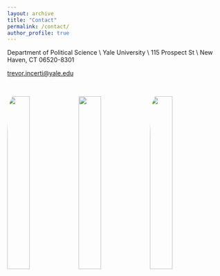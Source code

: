 ```yaml
---
layout: archive
title: "Contact"
permalink: /contact/
author_profile: true
---
```


Department of Political Science \\
Yale University \\
115 Prospect St \\
New Haven, CT 06520-8301

trevor.incerti@yale.edu

&nbsp;

 <p float="left">
  <img src="https://www.trevorincerti.com/images/solar_kamisu.jpeg" width="32%" style="border-radius:8%" />
  <img src="https://www.trevorincerti.com/images/chord.png" width="32%" />
  <img src="https://www.trevorincerti.com/images/meti.jpeg" width="32%" style="border-radius:8%" /> 
</p>